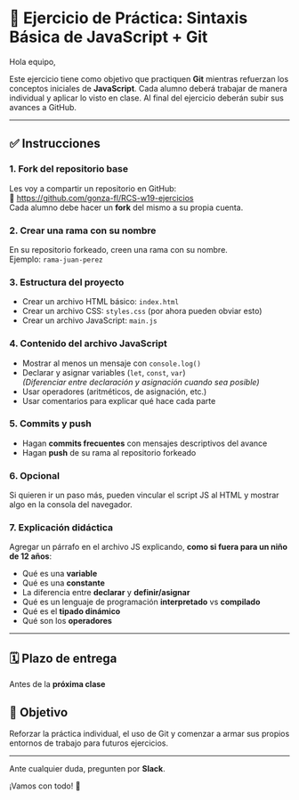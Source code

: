 # 🧠 Ejercicio de Práctica: Sintaxis Básica de JavaScript + Git

Hola equipo,

Este ejercicio tiene como objetivo que practiquen **Git** mientras refuerzan los conceptos iniciales de **JavaScript**. Cada alumno deberá trabajar de manera individual y aplicar lo visto en clase. Al final del ejercicio deberán subir sus avances a GitHub.

---

## ✅ Instrucciones

### 1. Fork del repositorio base
Les voy a compartir un repositorio en GitHub:  
🔗 https://github.com/gonza-fl/RCS-w19-ejercicios  
Cada alumno debe hacer un **fork** del mismo a su propia cuenta.

### 2. Crear una rama con su nombre
En su repositorio forkeado, creen una rama con su nombre.  
Ejemplo: `rama-juan-perez`

### 3. Estructura del proyecto
- Crear un archivo HTML básico: `index.html`
- Crear un archivo CSS: `styles.css` (por ahora pueden obviar esto)
- Crear un archivo JavaScript: `main.js`

### 4. Contenido del archivo JavaScript
- Mostrar al menos un mensaje con `console.log()`
- Declarar y asignar variables (`let`, `const`, `var`)  
  _(Diferenciar entre declaración y asignación cuando sea posible)_
- Usar operadores (aritméticos, de asignación, etc.)
- Usar comentarios para explicar qué hace cada parte

### 5. Commits y push
- Hagan **commits frecuentes** con mensajes descriptivos del avance
- Hagan **push** de su rama al repositorio forkeado

### 6. Opcional
Si quieren ir un paso más, pueden vincular el script JS al HTML y mostrar algo en la consola del navegador.

### 7. Explicación didáctica
Agregar un párrafo en el archivo JS explicando, **como si fuera para un niño de 12 años**:
- Qué es una **variable**
- Qué es una **constante**
- La diferencia entre **declarar** y **definir/asignar**
- Qué es un lenguaje de programación **interpretado** vs **compilado**
- Qué es el **tipado dinámico**
- Qué son los **operadores**

---

## 🗓️ Plazo de entrega
Antes de la **próxima clase**

## 🎯 Objetivo
Reforzar la práctica individual, el uso de Git y comenzar a armar sus propios entornos de trabajo para futuros ejercicios.

---

Ante cualquier duda, pregunten por **Slack**.

¡Vamos con todo! 🚀
